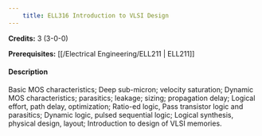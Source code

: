```yaml
---
    title: ELL316 Introduction to VLSI Design
---
```

**Credits:** 3 (3-0-0)



**Prerequisites:** [[/Electrical Engineering/ELL211 | ELL211]]

#### Description 
Basic MOS characteristics; Deep sub-micron; velocity saturation; Dynamic MOS characteristics; parasitics; leakage; sizing; propagation delay; Logical effort, path delay, optimization; Ratio-ed logic, Pass transistor logic and parasitics; Dynamic logic, pulsed sequential logic; Logical synthesis, physical design, layout; Introduction to design of VLSI memories.